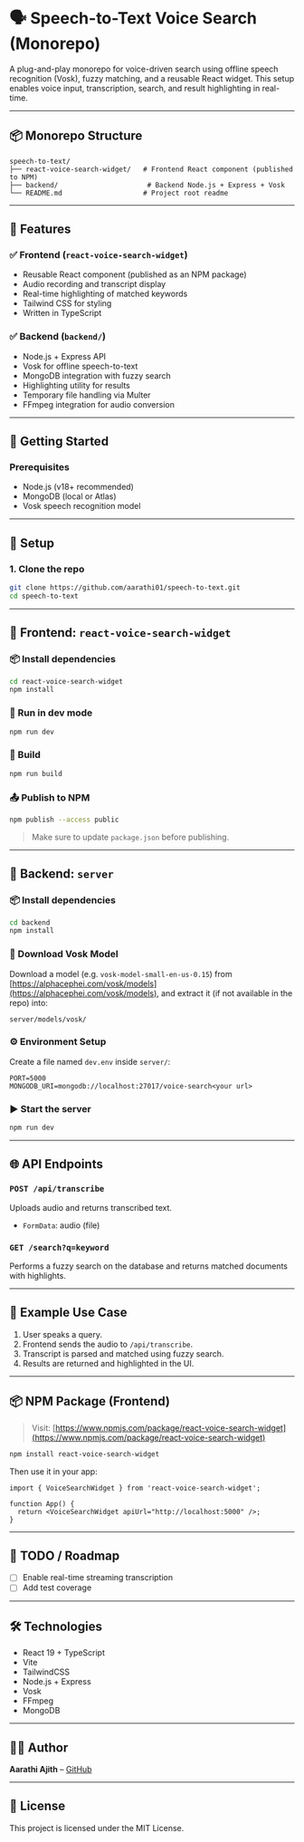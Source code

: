 # 🗣️ Speech-to-Text Voice Search (Monorepo)

A plug-and-play monorepo for voice-driven search using offline speech recognition (Vosk), fuzzy matching, and a reusable React widget. This setup enables voice input, transcription, search, and result highlighting in real-time.

---

## 📦 Monorepo Structure

```
speech-to-text/
├── react-voice-search-widget/   # Frontend React component (published to NPM)
├── backend/                      # Backend Node.js + Express + Vosk
└── README.md                    # Project root readme
```

---

## 🧩 Features

### ✅ Frontend (`react-voice-search-widget`)
- Reusable React component (published as an NPM package)
- Audio recording and transcript display
- Real-time highlighting of matched keywords
- Tailwind CSS for styling
- Written in TypeScript

### ✅ Backend (`backend/`)
- Node.js + Express API
- Vosk for offline speech-to-text
- MongoDB integration with fuzzy search
- Highlighting utility for results
- Temporary file handling via Multer
- FFmpeg integration for audio conversion

---

## 🚀 Getting Started

### Prerequisites

- Node.js (v18+ recommended)
- MongoDB (local or Atlas)
- Vosk speech recognition model

---

## 🔧 Setup

### 1. Clone the repo

```bash
git clone https://github.com/aarathi01/speech-to-text.git
cd speech-to-text
```

---

## 🔌 Frontend: `react-voice-search-widget`

### 📦 Install dependencies

```bash
cd react-voice-search-widget
npm install
```

### 🧪 Run in dev mode

```bash
npm run dev
```

### 🚢 Build

```bash
npm run build
```

### 📤 Publish to NPM

```bash
npm publish --access public
```

> Make sure to update `package.json` before publishing.

---

## 🔌 Backend: `server`

### 📦 Install dependencies

```bash
cd backend
npm install
```

### 🧠 Download Vosk Model

Download a model (e.g. `vosk-model-small-en-us-0.15`) from [https://alphacephei.com/vosk/models](https://alphacephei.com/vosk/models), and extract it (if not available in the repo) into:

```
server/models/vosk/
```

### ⚙️ Environment Setup

Create a file named `dev.env` inside `server/`:

```env
PORT=5000
MONGODB_URI=mongodb://localhost:27017/voice-search<your url>
```

### ▶️ Start the server

```bash
npm run dev
```

---

## 🌐 API Endpoints

### `POST /api/transcribe`
Uploads audio and returns transcribed text.

- `FormData`: audio (file)

### `GET /search?q=keyword`
Performs a fuzzy search on the database and returns matched documents with highlights.

---

## 🧪 Example Use Case

1. User speaks a query.
2. Frontend sends the audio to `/api/transcribe`.
3. Transcript is parsed and matched using fuzzy search.
4. Results are returned and highlighted in the UI.

---

## 📦 NPM Package (Frontend)

> Visit: [https://www.npmjs.com/package/react-voice-search-widget](https://www.npmjs.com/package/react-voice-search-widget)

```bash
npm install react-voice-search-widget
```

Then use it in your app:

```tsx
import { VoiceSearchWidget } from 'react-voice-search-widget';

function App() {
  return <VoiceSearchWidget apiUrl="http://localhost:5000" />;
}
```

---

## 🧹 TODO / Roadmap

- [ ] Enable real-time streaming transcription
- [ ] Add test coverage

---

## 🛠️ Technologies

- React 19 + TypeScript
- Vite
- TailwindCSS
- Node.js + Express
- Vosk
- FFmpeg
- MongoDB

---

## 🧑‍💻 Author

**Aarathi Ajith** – [GitHub](https://github.com/aarathi01)

---

## 📄 License

This project is licensed under the MIT License.